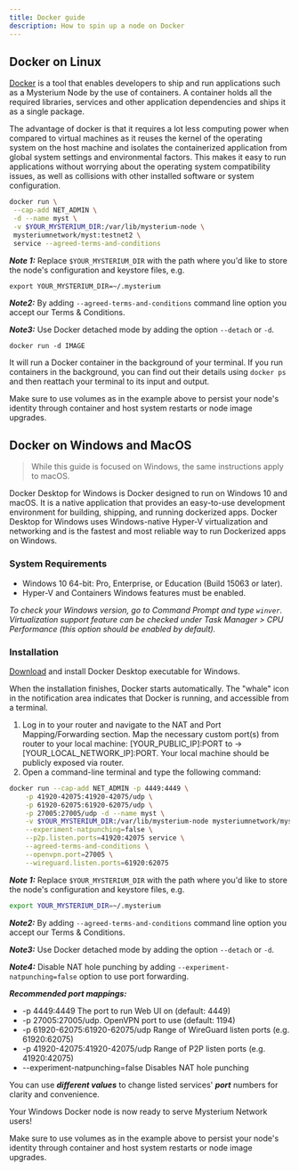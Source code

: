 ```yaml
---
title: Docker guide
description: How to spin up a node on Docker
---
```


## Docker on Linux

[Docker](https://www.docker.com/) is a tool that enables developers to ship and run applications such as a Mysterium Node by the use of containers.
A container holds all the required libraries, services and other application dependencies and ships it as a single package.

The advantage of docker is that it requires a lot less computing power when compared to virtual machines as it reuses the kernel of the operating system on the host machine and isolates the containerized application from global system settings and environmental factors.
This makes it easy to run applications without worrying about the operating system compatibility issues, as well as collisions with other installed software or system configuration.


```bash
docker run \
 --cap-add NET_ADMIN \
 -d --name myst \
 -v $YOUR_MYSTERIUM_DIR:/var/lib/mysterium-node \
 mysteriumnetwork/myst:testnet2 \
 service --agreed-terms-and-conditions
```

**_Note 1:_** Replace `$YOUR_MYSTERIUM_DIR` with the path where you'd like to store the node's configuration and keystore files, e.g.

```
export YOUR_MYSTERIUM_DIR=~/.mysterium
```

**_Note2:_** By adding `--agreed-terms-and-conditions` command line option you accept our Terms & Conditions.

**_Note3:_** Use Docker detached mode by adding the option `--detach` or `-d`.

```
docker run -d IMAGE
```

It will run a Docker container in the background of your terminal.
If you run containers in the background, you can find out their details using `docker ps` and then reattach your terminal to its input and output.

Make sure to use volumes as in the example above to persist your node's identity through container and host system restarts or node image upgrades.

## Docker on Windows and MacOS

> While this guide is focused on Windows, the same instructions apply to macOS.

Docker Desktop for Windows is Docker designed to run on Windows 10 and macOS.
It is a native application that provides an easy-to-use development environment for building, shipping, and running dockerized apps.
Docker Desktop for Windows uses Windows-native Hyper-V virtualization and networking and is the fastest and most reliable way to run Dockerized apps on Windows.

### System Requirements

-   Windows 10 64-bit: Pro, Enterprise, or Education (Build 15063 or later).
-   Hyper-V and Containers Windows features must be enabled.

_To check your Windows version, go to Command Prompt and type `winver`.
Virtualization support feature can be checked under Task Manager > CPU Performance (this option should be enabled by default)._

### Installation

[Download](https://hub.docker.com/editions/community/docker-ce-desktop-windows/) and install Docker Desktop executable for Windows.

When the installation finishes, Docker starts automatically. The "whale" icon  
in the notification area indicates that Docker is running, and accessible from a terminal.

1.  Log in to your router and navigate to the NAT and Port Mapping/Forwarding section. Map the necessary custom port(s) from router to your local machine: [YOUR_PUBLIC_IP]:PORT to -> [YOUR_LOCAL_NETWORK_IP]:PORT. Your local machine should be publicly exposed via router.
2.  Open a command-line terminal and type the following command:

```bash
docker run --cap-add NET_ADMIN -p 4449:4449 \
    -p 41920-42075:41920-42075/udp \
    -p 61920-62075:61920-62075/udp \
    -p 27005:27005/udp -d --name myst \
    -v $YOUR_MYSTERIUM_DIR:/var/lib/mysterium-node mysteriumnetwork/myst:testnet2 \
    --experiment-natpunching=false \
    --p2p.listen.ports=41920:42075 service \
    --agreed-terms-and-conditions \
    --openvpn.port=27005 \
    --wireguard.listen.ports=61920:62075
```

**_Note 1:_** Replace `$YOUR_MYSTERIUM_DIR` with the path where you'd like to store the node's configuration and keystore files, e.g.

```bash
export YOUR_MYSTERIUM_DIR=~/.mysterium
```

**_Note2:_** By adding `--agreed-terms-and-conditions` command line option you accept our Terms & Conditions.

**_Note3:_** Use  Docker detached mode by adding the option `--detach` or `-d`.

**_Note4:_** Disable NAT hole punching by adding `--experiment-natpunching=false` option to use port forwarding.

**_Recommended port mappings:_**

- -p 4449:4449 The port to run Web UI on (default: 4449)
- -p 27005:27005/udp. OpenVPN port to use (default: 1194)
- -p 61920-62075:61920-62075/udp Range of WireGuard listen ports (e.g. 61920:62075)
- -p 41920-42075:41920-42075/udp Range of P2P listen ports (e.g. 41920:42075)
- --experiment-natpunching=false Disables NAT hole punching

You can use **_different values_** to change listed services' **_port_** numbers for clarity and convenience.

Your Windows Docker node is now ready to serve Mysterium Network users!

Make sure to use volumes as in the example above to persist your node's identity through container and host system restarts or node image upgrades.
